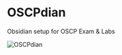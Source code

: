 # OSCPdian
Obsidian setup for OSCP Exam &amp; Labs

![OSCPdian](https://github.com/EvensonJeunesse/OSCPdian/assets/47871332/2feaae6a-b723-4429-a601-5c6fe1cb8b44)
